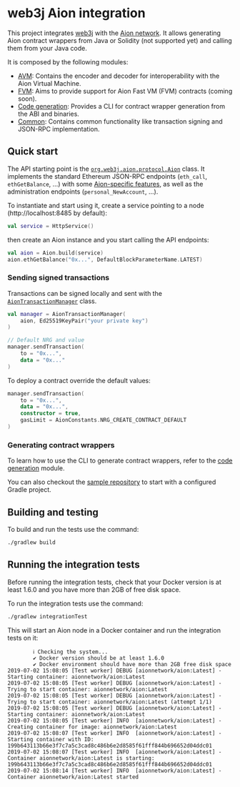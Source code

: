 web3j Aion integration
======================

This project integrates [web3j](https://web3j.io/) with the [Aion network](https://aion.network/).
It allows generating Aion contract wrappers from Java or Solidity (not supported yet) and
calling them  from your Java code.

It is composed by the following modules:

 * [AVM](avm): Contains the encoder and decoder for interoperability with the Aion Virtual Machine.
 * [FVM](fvm): Aims to provide support for Aion Fast VM (FVM) contracts (coming soon).
 * [Code generation](codegen): Provides a CLI for contract wrapper generation from the ABI and binaries.
 * [Common](common): Contains common functionality like transaction signing and JSON-RPC implementation.
  
## Quick start

The API starting point is the [`org.web3j.aion.protocol.Aion`](common/src/main/kotlin/org/web3j/aion/protocol/Aion.kt) 
class. It implements the standard Ethereum JSON-RPC endpoints (`eth_call`, `ethGetBalance`, ...) with some 
[Aion-specific features](https://github.com/aionnetwork/aion/wiki/JSON-RPC-API-Docs), 
as well as the administration endpoints (`personal_NewAccount`, ...). 

To instantiate and start using it, create a service pointing to a node (http://localhost:8485 by default):

```kotlin
val service = HttpService()
```

then create an Aion instance and you start calling the API endpoints:
```kotlin
val aion = Aion.build(service)
aion.ethGetBalance("0x...", DefaultBlockParameterName.LATEST)
```

### Sending signed transactions

Transactions can be signed locally and sent with the 
[`AionTransactionManager`](common/src/main/kotlin/org/web3j/aion/tx/AionTransactionManager.kt) class.

```kotlin
val manager = AionTransactionManager(
    aion, Ed25519KeyPair("your private key")
)

// Default NRG and value
manager.sendTransaction(
    to = "0x...",
    data = "0x..."
)
```

To deploy a contract override the default values:

```kotlin
manager.sendTransaction(
    to = "0x...",
    data = "0x...",
    constructor = true,
    gasLimit = AionConstants.NRG_CREATE_CONTRACT_DEFAULT
)
```

### Generating contract wrappers

To learn how to use the CLI to generate contract wrappers, refer to the [code generation](codegen) module.

You can also checkout the [sample repository](https://gitlab.com/web3j/web3j-aion-samples) to start with a configured 
Gradle project.

## Building and testing

To build and run the tests use the command:
```bash
./gradlew build
```

## Running the integration tests

Before running the integration tests, check that your Docker version is at least 1.6.0 and you have more than
2GB of free disk space. 

To run the integration tests use the command:
```bash
./gradlew integrationTest
```
This will start an Aion node in a Docker container and run the integration tests on it:
```
        ℹ︎ Checking the system...
        ✔ Docker version should be at least 1.6.0
        ✔ Docker environment should have more than 2GB free disk space
2019-07-02 15:08:05 [Test worker] DEBUG [aionnetwork/aion:Latest] - Starting container: aionnetwork/aion:Latest
2019-07-02 15:08:05 [Test worker] DEBUG [aionnetwork/aion:Latest] - Trying to start container: aionnetwork/aion:Latest
2019-07-02 15:08:05 [Test worker] DEBUG [aionnetwork/aion:Latest] - Trying to start container: aionnetwork/aion:Latest (attempt 1/1)
2019-07-02 15:08:05 [Test worker] DEBUG [aionnetwork/aion:Latest] - Starting container: aionnetwork/aion:Latest
2019-07-02 15:08:05 [Test worker] INFO  [aionnetwork/aion:Latest] - Creating container for image: aionnetwork/aion:Latest
2019-07-02 15:08:07 [Test worker] INFO  [aionnetwork/aion:Latest] - Starting container with ID: 199b643113b66e3f7c7a5c3cad8c486b6e2d8585f61fff844b696652d04ddc01
2019-07-02 15:08:07 [Test worker] INFO  [aionnetwork/aion:Latest] - Container aionnetwork/aion:Latest is starting: 199b643113b66e3f7c7a5c3cad8c486b6e2d8585f61fff844b696652d04ddc01
2019-07-02 15:08:14 [Test worker] INFO  [aionnetwork/aion:Latest] - Container aionnetwork/aion:Latest started
```



